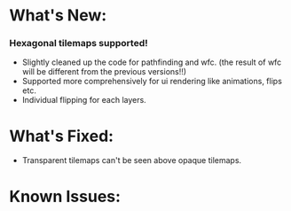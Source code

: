 # What's New:

### Hexagonal tilemaps supported!
- Slightly cleaned up the code for pathfinding and wfc. (the result of wfc will be different from the previous versions!!)
- Supported more comprehensively for ui rendering like animations, flips etc.
- Individual flipping for each layers.

# What's Fixed:
- Transparent tilemaps can't be seen above opaque tilemaps.

# Known Issues:
